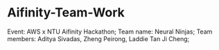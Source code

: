 # Aifinity-Team-Work
Event: AWS x NTU Aifinity Hackathon; Team name: Neural Ninjas; Team members: Aditya Sivadas, Zheng Peirong, Laddie Tan Ji Cheng;

